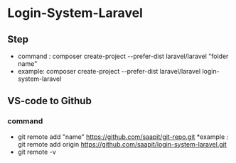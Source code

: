 # Login-System-Laravel

## Step
* command : composer create-project --prefer-dist laravel/laravel "folder name"
* example: composer create-project --prefer-dist laravel/laravel login-system-laravel 

## VS-code to Github
### command
* git remote add "name" https://github.com/saapit/git-repo.git
*example : git remote add origin https://github.com/saapit/login-system-laravel.git
* git remote -v
